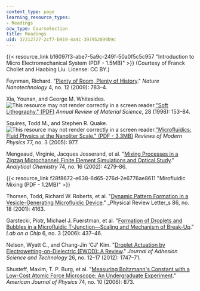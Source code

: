 ```yaml
---
content_type: page
learning_resource_types:
- Readings
ocw_type: CourseSection
title: Readings
uid: 37212727-2cf7-b919-4a4c-397952899b9c
---
```


{{< resource_link b16097f3-abe7-5a9c-249f-50a0f5c5c957 "Introduction to Micro Electromechanical System (PDF - 1.5MB)" >}} (Courtesy of Franck Chollet and Haobing Liu. License: CC BY.)

Feynman, Richard. "[Plenty of Room, Plenty of History](https://doi.org/10.1038/nnano.2009.357)." _Nature Nanotechnology_ 4, no. 12 (2009): 783–4.

Xia, Younan, and George M. Whitesides. ![This resource may not render correctly in a screen reader.](/images/inacessible.gif)["Soft Lithography." (PDF)](https://www.annualreviews.org/doi/full/10.1146/annurev.matsci.28.1.153) _Annual Review of Material Science_, 28 (1998): 153–84.

Squires, Todd M., and Stephen R. Quake. ![This resource may not render correctly in a screen reader.](/images/inacessible.gif)["Microfluidics: Fluid Physics at the Nanoliter Scale." (PDF - 3.3MB)](http://authors.library.caltech.edu/1310/1/SQUrmp05.pdf) _Reviews of Modern Physics_ 77, no. 3 (2005): 977.

Mengeaud, Virginie, Jacques Josserand, et al. "[Mixing Processes in a Zigzag Microchannel: Finite Element Simulations and Optical Study](https://doi.org/10.1021/ac025642e)." _Analytical Chemistry_ 74, no. 16 (2002): 4279–86.

{{< resource_link f28f8672-e638-6d65-276d-2e6776ae8611 "Mirofluidic Mixing (PDF - 1.2MB)" >}}

Thorsen, Todd, Richard W. Roberts, et al. "[Dynamic Pattern Formation in a Vesicle-Generating Microfluidic Device](https://doi.org/10.1103/PhysRevLett.86.4163)." _Physical Review Letter_s 86, no. 18 (2001): 4163.

Garstecki, Piotr, Michael J. Fuerstman, et al. "[Formation of Droplets and Bubbles in a Microfluidic T-Junction—Scaling and Mechanism of Break-Up](https://doi.org/10.1039/B510841A)." _Lab on a Chip_ 6, no. 3 (2006): 437–46.

Nelson, Wyatt C., and Chang-Jin 'CJ' Kim. "[Droplet Actuation by Electrowetting-on-Dielectric (EWOD): A Review](http://www.tandfonline.com/doi/abs/10.1163/156856111X599562)." _Journal of Adhesion Science and Technology_ 26, no. 12–17 (2012): 1747–71.

Shusteff, Maxim, T. P. Burg, et al. "[Measuring Boltzmann's Constant with a Low-Cost Atomic Force Microscope: An Undergraduate Experiment](https://doi.org/10.1119/1.2335475)." _American Journal of Physics_ 74, no. 10 (2006): 873.